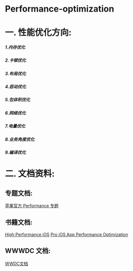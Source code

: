 # Performance-optimization

# 一. 性能优化方向:

##### 1.内存优化
##### 2.卡顿优化
##### 3.布局优化
##### 4.启动优化
##### 5.包体积优化
##### 6.网络优化
##### 7.电量优化
##### 8.业务角度优化
##### 9.编译优化

# 二. 文档资料:

## 专题文档:

[苹果官方 Performance 专题](https://developer.apple.com/library/archive/navigation/#section=Topics&topic=Performance)

## 书籍文档:
[High Performance iOS](./doc/OReilly.High.Performance.iOS.Apps.2016.6.pdf)
[Pro iOS App Performance Optimization](./doc/Pro_ios_apps_performance_optimization.pdf)

## WWWDC 文档:

[WWDC文档](./doc/WWDC/)


